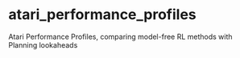 # atari_performance_profiles
Atari Performance Profiles, comparing model-free RL methods with Planning lookaheads
